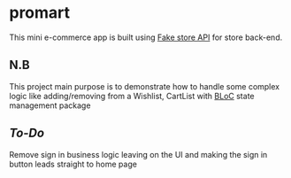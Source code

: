 # promart

This mini e-commerce app is built using [Fake store API](https://fakestoreapi.com) for store back-end.

## N.B
This project main purpose is to demonstrate how to handle some complex logic like adding/removing from a Wishlist, CartList with [BLoC](https://bloclibrary.dev/) state management package

## _To-Do_
Remove sign in business logic leaving on the UI and making the sign in button leads straight to home page